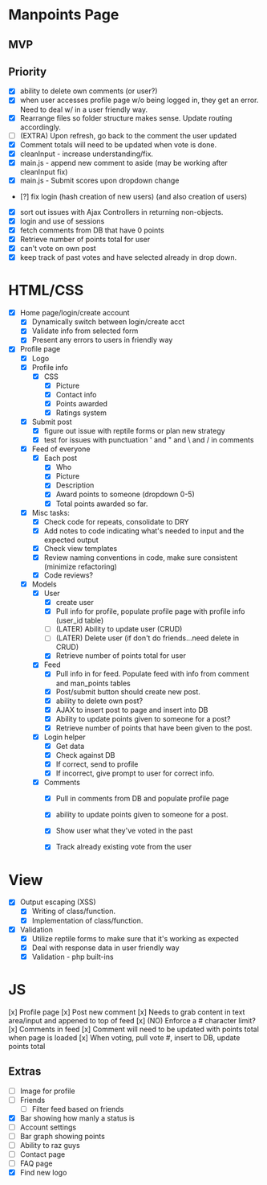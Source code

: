 # Manpoints Page

## MVP

## Priority
- [x] ability to delete own comments (or user?)
- [x] when user accesses profile page w/o being logged in, they get an error.  Need to deal w/ in a user friendly way.
- [x] Rearrange files so folder structure makes sense.  Update routing accordingly.
- [ ] (EXTRA) Upon refresh, go back to the comment the user updated 
- [x] Comment totals will need to be updated when vote is done.
- [x] cleanInput - increase understanding/fix.
- [x] main.js - append new comment to aside (may be working after cleanInput fix)
- [x] main.js - Submit scores upon dropdown change
- [?] fix login (hash creation of new users) (and also creation of users)
- [x] sort out issues with Ajax Controllers in returning non-objects.
- [x] login and use of sessions
- [x] fetch comments from DB that have 0 points
- [x] Retrieve number of points total for user
- [x] can't vote on own post
- [x] keep track of past votes and have selected already in drop down.

# HTML/CSS
- [x] Home page/login/create account
  - [X] Dynamically switch between login/create acct
  - [x] Validate info from selected form
  - [x] Present any errors to users in friendly way
- [x] Profile page
  - [x] Logo
  - [x] Profile info
    - [x] CSS
      - [x] Picture
      - [x] Contact info
      - [x] Points awarded
      - [x] Ratings system

  - [x] Submit post
    - [x] figure out issue with reptile forms or plan new strategy
    - [x] test for issues with punctuation ' and " and \ and / in comments
  - [x] Feed of everyone
    - [x] Each post
      - [x] Who
      - [x] Picture
      - [x] Description
      - [x] Award points to someone (dropdown 0-5)
      - [x] Total points awarded so far.
  
  - [x] Misc tasks:
    - [x] Check code for repeats, consolidate to DRY
    - [x] Add notes to code indicating what's needed to input and the expected output
    - [x] Check view templates
    - [x] Review naming conventions in code, make sure consistent (minimize refactoring)
    - [x] Code reviews?

  - [x] Models
    - [x] User
      - [x] create user
      - [x] Pull info for profile, populate profile page with profile info (user_id table)
      - [ ] (LATER) Ability to update user (CRUD)
      - [ ] (LATER) Delete user (if don't do friends...need delete in CRUD)
      - [x] Retrieve number of points total for user
    - [x] Feed
      - [x] Pull info in for feed.  Populate feed with info from comment and man_points tables
      - [x] Post/submit button should create new post.
      - [x] ability to delete own post?
      - [x] AJAX to insert post to page and insert into DB
      - [x] Ability to update points given to someone for a post?
      - [x] Retrieve number of points that have been given to the post.
    - [x] Login helper
      - [x] Get data
      - [x] Check against DB
      - [x] If correct, send to profile
      - [x] If incorrect, give prompt to user for correct info.
    - [x] Comments
      - [x] Pull in comments from DB and populate profile page
      - [x] ability to update points given to someone for a post.
      - [x] Show user what they've voted in the past
      - [x] Track already existing vote from the user


 # View     
  - [x] Output escaping (XSS)
    - [x] Writing of class/function.
    - [x] Implementation of class/function.
    
  - [x] Validation
    - [x] Utilize reptile forms to make sure that it's working as expected
    - [x] Deal with response data in user friendly way
    - [x] Validation - php built-ins

# JS
  [x] Profile page
    [x] Post new comment
      [x] Needs to grab content in text area/input and appened to top of feed
      [x] (NO) Enforce a # character limit?
    [x] Comments in feed
      [x] Comment will need to be updated with points total when page is loaded
      [x] When voting, pull vote #, insert to DB, update points total


## Extras
- [ ] Image for profile
- [ ] Friends
  - [ ] Filter feed based on friends
- [x] Bar showing how manly a status is
- [ ] Account settings
- [ ] Bar graph showing points
- [ ] Ability to raz guys
- [ ] Contact page
- [ ] FAQ page
- [x] Find new logo
